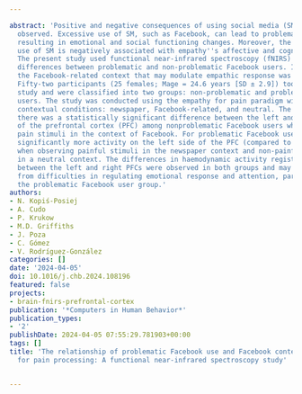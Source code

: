 ---
abstract: 'Positive and negative consequences of using social media (SM) have been
  observed. Excessive use of SM, such as Facebook, can lead to problematic behaviours,
  resulting in emotional and social functioning changes. Moreover, the problematic
  use of SM is negatively associated with empathy''s affective and cognitive components.
  The present study used functional near-infrared spectroscopy (fNIRS) to test empathy
  differences between problematic and non-problematic Facebook users. In addition,
  the Facebook-related context that may modulate empathic response was investigated.
  Fifty-two participants (25 females; Mage = 24.6 years [SD ± 2.9]) took part in the
  study and were classified into two groups: non-problematic and problematic Facebook
  users. The study was conducted using the empathy for pain paradigm with three media-related
  contextual conditions: newspaper, Facebook-related, and neutral. The results indicated
  there was a statistically significant difference between the left and right side
  of the prefrontal cortex (PFC) among nonproblematic Facebook users when observing
  pain stimuli in the context of Facebook. For problematic Facebook users, there was
  significantly more activity on the left side of the PFC (compared to the right side)
  when observing painful stimuli in the newspaper context and non-painful stimuli
  in a neutral context. The differences in haemodynamic activity registered by fNIRS
  between the left and right PFCs were observed in both groups and may have resulted
  from difficulties in regulating emotional response and attention, particularly among
  the problematic Facebook user group.'
authors:
- N. Kopiś-Posiej
- A. Cudo
- P. Krukow
- M.D. Griffiths
- J. Poza
- C. Gómez
- V. Rodríguez-González
categories: []
date: '2024-04-05'
doi: 10.1016/j.chb.2024.108196
featured: false
projects:
- brain-fnirs-prefrontal-cortex
publication: '*Computers in Human Behavior*'
publication_types:
- '2'
publishDate: 2024-04-05 07:55:29.781903+00:00
tags: []
title: 'The relationship of problematic Facebook use and Facebook context on empathy
  for pain processing: A functional near-infrared spectroscopy study'

---
